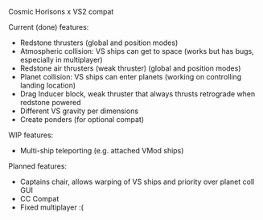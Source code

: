Cosmic Horisons x VS2 compat

Current (done) features:
- Redstone thrusters (global and position modes)
- Atmospheric collision: VS ships can get to space (works but has bugs, especially in multiplayer)
- Redstone air thrusters (weak thruster) (global and position modes)
- Planet collision: VS ships can enter planets (working on controlling landing location)
- Drag Inducer block, weak thruster that always thrusts retrograde when redstone powered
- Different VS gravity per dimensions
- Create ponders (for optional compat)

WIP features:
- Multi-ship teleporting (e.g. attached VMod ships)

Planned features:
- Captains chair, allows warping of VS ships and priority over planet coll GUI
- CC Compat
- Fixed multiplayer :(
